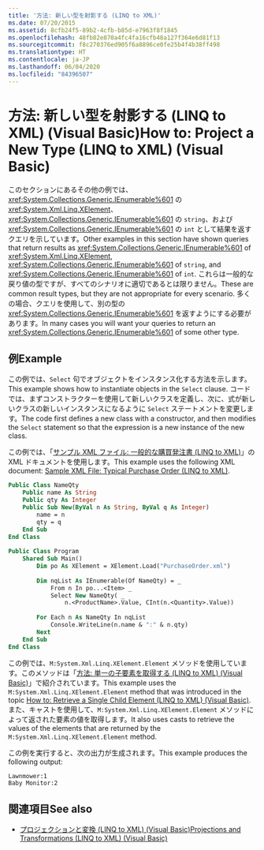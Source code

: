 ```yaml
---
title: '方法: 新しい型を射影する (LINQ to XML)'
ms.date: 07/20/2015
ms.assetid: 8cfb24f5-89b2-4cfb-b85d-e7963f8f1845
ms.openlocfilehash: 48fb82e870a4fc4fa16cfb48a127f364e6d81f13
ms.sourcegitcommit: f8c270376ed905f6a8896ce0fe25b4f4b38ff498
ms.translationtype: HT
ms.contentlocale: ja-JP
ms.lasthandoff: 06/04/2020
ms.locfileid: "84396507"
---
```

# <a name="how-to-project-a-new-type-linq-to-xml-visual-basic"></a><span data-ttu-id="eee07-102">方法: 新しい型を射影する (LINQ to XML) (Visual Basic)</span><span class="sxs-lookup"><span data-stu-id="eee07-102">How to: Project a New Type (LINQ to XML) (Visual Basic)</span></span>
<span data-ttu-id="eee07-103">このセクションにあるその他の例では、<xref:System.Collections.Generic.IEnumerable%601> の <xref:System.Xml.Linq.XElement>、<xref:System.Collections.Generic.IEnumerable%601> の `string`、および <xref:System.Collections.Generic.IEnumerable%601> の `int` として結果を返すクエリを示しています。</span><span class="sxs-lookup"><span data-stu-id="eee07-103">Other examples in this section have shown queries that return results as <xref:System.Collections.Generic.IEnumerable%601> of <xref:System.Xml.Linq.XElement>, <xref:System.Collections.Generic.IEnumerable%601> of `string`, and <xref:System.Collections.Generic.IEnumerable%601> of `int`.</span></span> <span data-ttu-id="eee07-104">これらは一般的な戻り値の型ですが、すべてのシナリオに適切であるとは限りません。</span><span class="sxs-lookup"><span data-stu-id="eee07-104">These are common result types, but they are not appropriate for every scenario.</span></span> <span data-ttu-id="eee07-105">多くの場合、クエリを使用して、別の型の <xref:System.Collections.Generic.IEnumerable%601> を返すようにする必要があります。</span><span class="sxs-lookup"><span data-stu-id="eee07-105">In many cases you will want your queries to return an <xref:System.Collections.Generic.IEnumerable%601> of some other type.</span></span>  
  
## <a name="example"></a><span data-ttu-id="eee07-106">例</span><span class="sxs-lookup"><span data-stu-id="eee07-106">Example</span></span>  
 <span data-ttu-id="eee07-107">この例では、`Select` 句でオブジェクトをインスタンス化する方法を示します。</span><span class="sxs-lookup"><span data-stu-id="eee07-107">This example shows how to instantiate objects in the `Select` clause.</span></span> <span data-ttu-id="eee07-108">コードでは、まずコンストラクターを使用して新しいクラスを定義し、次に、式が新しいクラスの新しいインスタンスになるように `Select` ステートメントを変更します。</span><span class="sxs-lookup"><span data-stu-id="eee07-108">The code first defines a new class with a constructor, and then modifies the `Select` statement so that the expression is a new instance of the new class.</span></span>  
  
 <span data-ttu-id="eee07-109">この例では、「[サンプル XML ファイル: 一般的な購買発注書 (LINQ to XML)](sample-xml-file-typical-purchase-order-linq-to-xml.md)」の XML ドキュメントを使用します。</span><span class="sxs-lookup"><span data-stu-id="eee07-109">This example uses the following XML document: [Sample XML File: Typical Purchase Order (LINQ to XML)](sample-xml-file-typical-purchase-order-linq-to-xml.md).</span></span>  
  
```vb  
Public Class NameQty  
    Public name As String  
    Public qty As Integer  
    Public Sub New(ByVal n As String, ByVal q As Integer)  
        name = n  
        qty = q  
    End Sub  
End Class  
  
Public Class Program  
    Shared Sub Main()  
        Dim po As XElement = XElement.Load("PurchaseOrder.xml")  
  
        Dim nqList As IEnumerable(Of NameQty) = _  
            From n In po...<Item> _  
            Select New NameQty( _  
                n.<ProductName>.Value, CInt(n.<Quantity>.Value))  
  
        For Each n As NameQty In nqList  
            Console.WriteLine(n.name & ":" & n.qty)  
        Next  
    End Sub  
End Class  
```  
  
 <span data-ttu-id="eee07-110">この例では、`M:System.Xml.Linq.XElement.Element` メソッドを使用しています。このメソッドは「[方法: 単一の子要素を取得する (LINQ to XML) (Visual Basic)](how-to-retrieve-a-single-child-element-linq-to-xml.md)」で紹介されています。</span><span class="sxs-lookup"><span data-stu-id="eee07-110">This example uses the `M:System.Xml.Linq.XElement.Element` method that was introduced in the topic [How to: Retrieve a Single Child Element (LINQ to XML) (Visual Basic)](how-to-retrieve-a-single-child-element-linq-to-xml.md).</span></span> <span data-ttu-id="eee07-111">また、キャストを使用して、`M:System.Xml.Linq.XElement.Element` メソッドによって返された要素の値を取得します。</span><span class="sxs-lookup"><span data-stu-id="eee07-111">It also uses casts to retrieve the values of the elements that are returned by the `M:System.Xml.Linq.XElement.Element` method.</span></span>  
  
 <span data-ttu-id="eee07-112">この例を実行すると、次の出力が生成されます。</span><span class="sxs-lookup"><span data-stu-id="eee07-112">This example produces the following output:</span></span>  
  
```console  
Lawnmower:1  
Baby Monitor:2  
```  
  
## <a name="see-also"></a><span data-ttu-id="eee07-113">関連項目</span><span class="sxs-lookup"><span data-stu-id="eee07-113">See also</span></span>

- [<span data-ttu-id="eee07-114">プロジェクションと変換 (LINQ to XML) (Visual Basic)</span><span class="sxs-lookup"><span data-stu-id="eee07-114">Projections and Transformations (LINQ to XML) (Visual Basic)</span></span>](projections-and-transformations-linq-to-xml.md)
